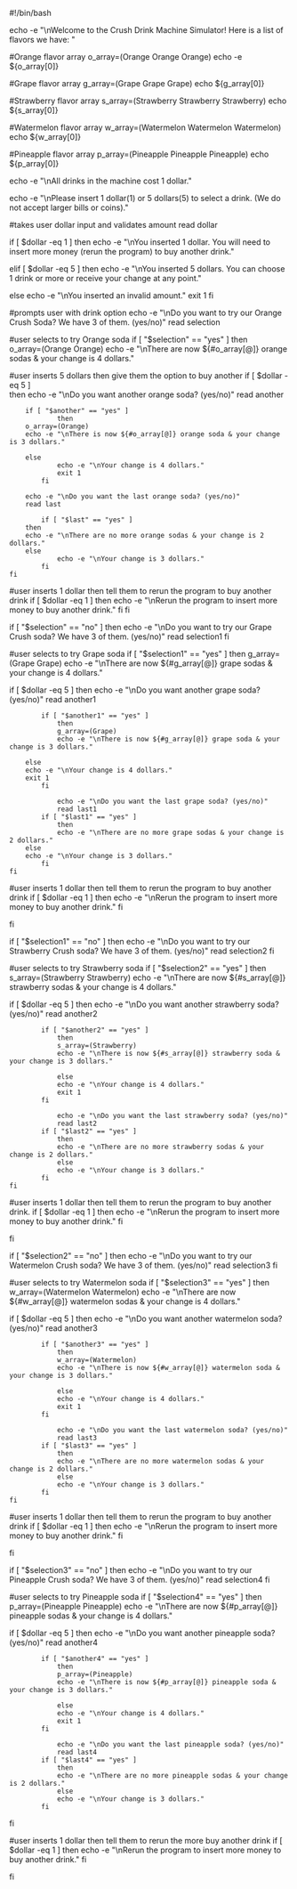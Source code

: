 #!/bin/bash

echo -e "\nWelcome to the Crush Drink Machine Simulator! Here is a list of flavors we have: "

#Orange flavor array
o_array=(Orange Orange Orange)
echo -e ${o_array[0]}

#Grape flavor array
g_array=(Grape Grape Grape)
echo ${g_array[0]}

#Strawberry flavor array
s_array=(Strawberry Strawberry Strawberry)
echo ${s_array[0]}

#Watermelon flavor array
w_array=(Watermelon Watermelon Watermelon)
echo ${w_array[0]}

#Pineapple flavor array
p_array=(Pineapple Pineapple Pineapple)
echo ${p_array[0]}

echo -e "\nAll drinks in the machine cost 1 dollar."

echo -e "\nPlease insert 1 dollar(1) or 5 dollars(5) to select a drink. (We do not accept larger bills or coins)."

#takes user dollar input and validates amount
read dollar


if [ $dollar -eq 1 ]
        then
        echo -e "\nYou inserted 1 dollar. You will need to insert more money (rerun the program) to buy another drink."

 elif [ $dollar -eq 5 ]
        then
        echo -e "\nYou inserted 5 dollars. You can choose 1 drink or more or receive your change at any point."

 else
        echo -e "\nYou inserted an invalid amount."
	exit 1
fi


#prompts user with drink option
echo -e "\nDo you want to try our Orange Crush Soda? We have 3 of them. (yes/no)"
read selection

#user selects to try Orange soda
if [ "$selection" == "yes" ]
        then  
        o_array=(Orange Orange)
        echo -e "\nThere are now ${#o_array[@]} orange sodas & your change is 4 dollars."

#user inserts 5 dollars then give them the option to buy another
   if [ $dollar -eq 5 ]		
        then
	echo -e "\nDo you want another orange soda? (yes/no)"
	read another

	    if [ "$another" == "yes" ]
            	then
		o_array=(Orange)
		echo -e "\nThere is now ${#o_array[@]} orange soda & your change is 3 dollars."

		else
                echo -e "\nYour change is 4 dollars."
                exit 1
            fi
		
		echo -e "\nDo you want the last orange soda? (yes/no)"
		read last
              
            if [ "$last" == "yes" ]
		then
		echo -e "\nThere are no more orange sodas & your change is 2 dollars."
		else
                echo -e "\nYour change is 3 dollars."
            fi
    fi

#user inserts 1 dollar then tell them to rerun the program to buy another drink
    if [ $dollar -eq 1 ]
	 then
         echo -e "\nRerun the program to insert more money to buy another drink."
    fi
fi


if [ "$selection" == "no" ]
	then
	echo -e "\nDo you want to try our Grape Crush soda? We have 3 of them. (yes/no)"
	read selection1
fi

#user selects to try Grape soda
if [ "$selection1" == "yes" ]
        then
        g_array=(Grape Grape)
        echo -e "\nThere are now ${#g_array[@]} grape sodas & your change is 4 dollars."

   if [ $dollar -eq 5 ]
        then
        echo -e "\nDo you want another grape soda? (yes/no)"
        read another1

            if [ "$another1" == "yes" ]
                then
                g_array=(Grape)
                echo -e "\nThere is now ${#g_array[@]} grape soda & your change is 3 dollars."

		else
		echo -e "\nYour change is 4 dollars."
		exit 1
            fi

                echo -e "\nDo you want the last grape soda? (yes/no)"
                read last1
            if [ "$last1" == "yes" ]
                then
                echo -e "\nThere are no more grape sodas & your change is 2 dollars."
		else
		echo -e "\nYour change is 3 dollars."
            fi
    fi

#user inserts 1 dollar then tell them to rerun the program to buy another drink
    if [ $dollar -eq 1 ]
         then
         echo -e "\nRerun the program to insert more money to buy another drink."
    fi

  fi

if [ "$selection1" == "no" ]
        then
        echo -e "\nDo you want to try our Strawberry Crush soda? We have 3 of them. (yes/no)"
        read selection2
fi

#user selects to try Strawberry soda
if [ "$selection2" == "yes" ]
        then
        s_array=(Strawberry Strawberry)
        echo -e "\nThere are now ${#s_array[@]} strawberry sodas & your change is 4 dollars."

   if [ $dollar -eq 5 ]
        then
        echo -e "\nDo you want another strawberry soda? (yes/no)"
        read another2

            if [ "$another2" == "yes" ]
                then
                s_array=(Strawberry)
                echo -e "\nThere is now ${#s_array[@]} strawberry soda & your change is 3 dollars."

                else
                echo -e "\nYour change is 4 dollars."
                exit 1
            fi

                echo -e "\nDo you want the last strawberry soda? (yes/no)"
                read last2
            if [ "$last2" == "yes" ]
                then
                echo -e "\nThere are no more strawberry sodas & your change is 2 dollars."
                else
                echo -e "\nYour change is 3 dollars."
            fi
    fi

#user inserts 1 dollar then tell them to rerun the program to buy another drink.
    if [ $dollar -eq 1 ]
         then
         echo -e "\nRerun the program to insert more money to buy another drink."
    fi

fi

if [ "$selection2" == "no" ]
        then
        echo -e "\nDo you want to try our Watermelon Crush soda? We have 3 of them. (yes/no)"
        read selection3
fi

#user selects to try Watermelon soda
if [ "$selection3" == "yes" ]
        then
        w_array=(Watermelon Watermelon)
        echo -e "\nThere are now ${#w_array[@]} watermelon sodas & your change is 4 dollars."

   if [ $dollar -eq 5 ]
        then
        echo -e "\nDo you want another watermelon soda? (yes/no)"
        read another3

            if [ "$another3" == "yes" ]
                then
                w_array=(Watermelon)
                echo -e "\nThere is now ${#w_array[@]} watermelon soda & your change is 3 dollars."

                else
                echo -e "\nYour change is 4 dollars."
                exit 1
            fi

                echo -e "\nDo you want the last watermelon soda? (yes/no)"
                read last3
            if [ "$last3" == "yes" ]
                then
                echo -e "\nThere are no more watermelon sodas & your change is 2 dollars."
                else
                echo -e "\nYour change is 3 dollars."
            fi
    fi

#user inserts 1 dollar then tell them to rerun the program to buy another drink
    if [ $dollar -eq 1 ]
         then
         echo -e "\nRerun the program to insert more money to buy another drink."
    fi

  fi

if [ "$selection3" == "no" ]
        then
        echo -e "\nDo you want to try our Pineapple Crush soda? We have 3 of them. (yes/no)"
        read selection4
fi

#user selects to try Pineapple soda
if [ "$selection4" == "yes" ]
        then
        p_array=(Pineapple Pineapple)
        echo -e "\nThere are now ${#p_array[@]} pineapple sodas & your change is 4 dollars."

   if [ $dollar -eq 5 ]
        then
        echo -e "\nDo you want another pineapple soda? (yes/no)"
        read another4

            if [ "$another4" == "yes" ]
                then
                p_array=(Pineapple)
                echo -e "\nThere is now ${#p_array[@]} pineapple soda & your change is 3 dollars."

                else
                echo -e "\nYour change is 4 dollars."
                exit 1
            fi

                echo -e "\nDo you want the last pineapple soda? (yes/no)"
                read last4
            if [ "$last4" == "yes" ]
                then
                echo -e "\nThere are no more pineapple sodas & your change is 2 dollars."
                else
                echo -e "\nYour change is 3 dollars."
            fi
   fi

#user inserts 1 dollar then tell them to rerun the more buy another drink
        if [ $dollar -eq 1 ]
                then
                echo -e "\nRerun the program to insert more money to buy another drink."
        fi
 
fi


